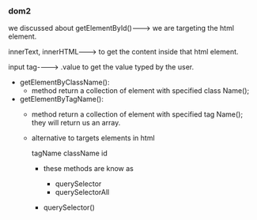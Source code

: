 ### dom2
we discussed about getElementById()---> we are targeting the html element.

innerText, innerHTML---> to get the content inside that html element.

input tag----> .value to get the value typed by the user.

- getElementByClassName():
  - method return a collection of element with specified class Name();
- getElementByTagName():
  - method return a collection of element with specified tag Name();
they will return us an array.

  - alternative to targets elements in html

    tagName
    className
    id

    - these methods are know as

      - querySelector
      - querySelectorAll

    - querySelector()